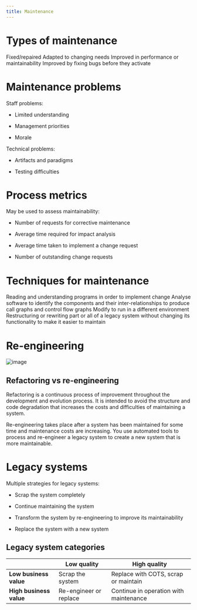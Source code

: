 ```yaml
---
title: Maintenance
---
```


# Types of maintenance

<Definition name="Corrective Maintenance">
Fixed/repaired
</Definition>

<Definition name="Adaptive Maintenance">
Adapted to changing needs
</Definition>

<Definition name="Perfective Maintenance">
Improved in performance or maintainability
</Definition>

<Definition name="Preventive Maintenance">
Improved by fixing bugs before they activate
</Definition>

# Maintenance problems

Staff problems:

-   Limited understanding

-   Management priorities

-   Morale

Technical problems:

-   Artifacts and paradigms

-   Testing difficulties

# Process metrics

May be used to assess maintainability:

-   Number of requests for corrective maintenance

-   Average time required for impact analysis

-   Average time taken to implement a change request

-   Number of outstanding change requests

# Techniques for maintenance

<Definition name="Program Comprehension">
Reading and understanding programs in order to implement change
</Definition>

<Definition name="Reverse Engineering">
Analyse software to identify the components and their inter-relationships to produce call graphs and control flow graphs
</Definition>

<Definition name="Migration">
Modify to run in a different environment
</Definition>

<Definition name="Re-engineering">
Restructuring or rewriting part or all of a legacy system without changing its functionality to make it easier to maintain
</Definition>

# Re-engineering

![image](/img/Year_2/Software_Engineering/Maintenance/re-engineering.webp)

## Refactoring vs re-engineering

Refactoring is a continuous process of improvement throughout the
development and evolution process. It is intended to avoid the structure
and code degradation that increases the costs and difficulties of
maintaining a system.

Re-engineering takes place after a system has been maintained for some
time and maintenance costs are increasing. You use automated tools to
process and re-engineer a legacy system to create a new system that is
more maintainable.

# Legacy systems

Multiple strategies for legacy systems:

-   Scrap the system completely

-   Continue maintaining the system

-   Transform the system by re-engineering to improve its
    maintainability

-   Replace the system with a new system

## Legacy system categories

|                         | Low quality            | High quality                           |
| ----------------------- | ---------------------- | -------------------------------------- |
| **Low business value**  | Scrap the system       | Replace with COTS, scrap or maintain   |
| **High business value** | Re-engineer or replace | Continue in operation with maintenance |
